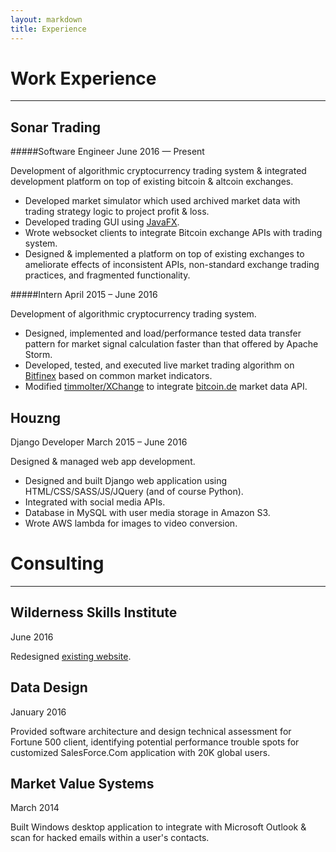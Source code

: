 ```yaml
---
layout: markdown
title: Experience
---
```


# **Work Experience**
---
## Sonar Trading
#####Software Engineer June 2016 — Present

Development of algorithmic cryptocurrency trading system & integrated development platform on top of existing bitcoin & altcoin exchanges.

- Developed market simulator which used archived market data with trading strategy logic to project profit & loss.
- Developed trading GUI using [JavaFX](http://docs.oracle.com/javase/8/javase-clienttechnologies.htm).
- Wrote websocket clients to integrate Bitcoin exchange APIs with trading system.
- Designed & implemented a platform on top of existing exchanges to ameliorate effects of inconsistent APIs, non-standard exchange trading practices, and fragmented functionality.

#####Intern April 2015 – June 2016

Development of algorithmic cryptocurrency trading system.

- Designed, implemented and load/performance tested data transfer pattern for market signal calculation faster than that offered by Apache Storm.
- Developed, tested, and executed live market trading algorithm on [Bitfinex](https://bitfinex.com/) based on common market indicators.
- Modified [timmolter/XChange](https://github.com/timmolter/XChange/) to integrate [bitcoin.de](https://bitcoin.de/) market data API.

## Houzng
Django Developer March 2015 – June 2016

Designed & managed web app development.

- Designed and built Django web application using HTML/CSS/SASS/JS/JQuery (and of course Python).
- Integrated with social media APIs.
- Database in MySQL with user media storage in Amazon S3.
- Wrote AWS lambda for images to video conversion.

# **Consulting**
---

## Wilderness Skills Institute
June 2016

Redesigned [existing website](http://wildernessskillsinstitute.com/).

## Data Design
January 2016

Provided software architecture and design technical assessment for Fortune 500 client, identifying potential performance trouble spots for customized SalesForce.Com application with 20K global users.

## Market Value Systems
March 2014

Built Windows desktop application to integrate with Microsoft Outlook & scan for hacked emails within a user's contacts.
